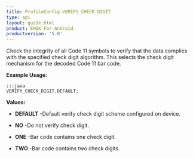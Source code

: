 ```yaml
---
title: ProfileConfig.VERIFY_CHECK_DIGIT
type: api
layout: guide.html
product: EMDK For Android
productversion: '5.0'
---
```



Check the integrity of all Code 11 symbols to verify that the data complies with the specified check digit algorithm. 
 This selects the check digit mechanism for the decoded Code 11 bar code.
 
 

**Example Usage:**
	
	:::java	
	VERIFY_CHECK_DIGIT.DEFAULT;


**Values:**

* **DEFAULT** -Default verify check digit scheme configured on device.

* **NO** -Do not verify check digit.

* **ONE** -Bar code contains one check digit.

* **TWO** -Bar code contains two check digits.





